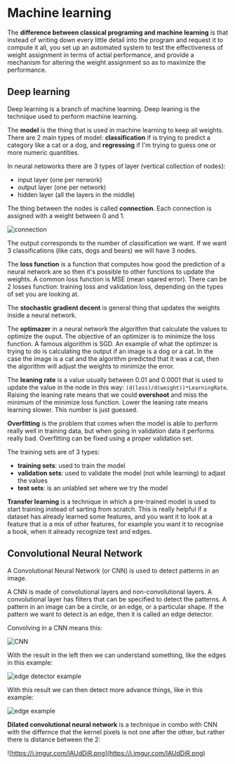 # Machine learning

The **difference between classical programing and machine learning** is that instead of writing down every little detail into the program and request it to compute it all, you set up an automated system to test the effectiveness of weight assignment in terms of actial performance, and provide a mechanism for altering the weight assignment so as to maximize the performance.

## Deep learning

Deep learning is a branch of machine learning. Deep leaning is the technique used to perform machine learning.

The **model** is the thing that is used in machine learning to keep all weights. There are 2 main types of model: **classification** if is trying to predict a category like a cat or a dog, and **regressing** if I'm trying to guess one or more numeric quantities.

In neural netoworks there are 3 types of layer (vertical collection of nodes):

- input layer (one per nerwork)
- output layer (one per network)
- hidden layer (all the layers in the middle)

The thing between the nodes is called **connection**. Each connection is assigned with a weight between 0 and 1.

![connection](https://i.imgur.com/HkxdX6e.png)

The output corresponds to the number of classification we want. If we want 3 classifications (like cats, dogs and bears) we will have 3 nodes.

The **loss function** is a function that computes how good the prediction of a neural network are so then it's possible to other functions to update the weights. A common loss function is MSE (mean sqared error). There can be 2 losses function: training loss and validation loss, depending on the types of set you are looking at.

The **stochastic gradient decent** is general thing that updates the weights inside a neural network.

The **optimazer** in a neural network the algorithm that calculate the values to optimize the ouput. The objective of an optimizer is to minimize the loss function. A famous algorithm is SGD. An example of what the optimzer is trying to do is calculating the output if an image is a dog or a cat. In the case the image is a cat and the algorithm predicted that it was a cat, then the algorithm will adjust the weights to minimize the error.

The **leaning rate** is a value usually between 0.01 and 0.0001 that is used to update the value in the node in this way: `(d(loss)/d(weight))*LearningRate`. Raising the leaning rate means that we could **overshoot** and miss the minimum of the minimize loss function. Lower the leaning rate means learning slower. This number is just guessed.

**Overfitting** is the problem that comes when the model is able to perform really well in training data, but when going in validation data it performs really bad. Overfitting can be fixed using a proper validation set.

The training sets are of 3 types:

- **training sets**: used to train the model
- **validation sets**: used to validate the model (not while learning) to adjast the values
- **test sets**: is an unlabled set where we try the model

**Transfer learning** is a technique in which a pre-trained model is used to start training instead of sarting from scratch. This is really helpful if a dataset has already learned some features, and you want it to look at a feature that is a mix of other features, for example you want it to recognise a book, when it already recognize text and edges.

## Convolutional Neural Network

A Convolutional Neural Network (or CNN) is used to detect patterns in an image.

A CNN is made of convolutional layers and non-convolutional layers. A convolutional layer has filters that can be specified to detect the patterns. A pattern in an image can be a circle, or an edge, or a particular shape. If the pattern we want to detect is an edge, then it is called an edge detector.

Convolving in a CNN means this:

![CNN](https://i.imgur.com/Z2biR1U.png)

With the result in the left then we can understand something, like the edges in this example:

![edge detector example](https://i.imgur.com/SfNZ4Z1.png)

With this result we can then detect more advance things, like in this example:

![edge example](https://i.imgur.com/liBn1e1.png)

**Dilated convolutional neural network** is a technique in combo with CNN with the differnce that the kernel pixels is not one after the other, but rather there is distance between the 2:

![https://i.imgur.com/lAUdDiR.png](https://i.imgur.com/lAUdDiR.png)
